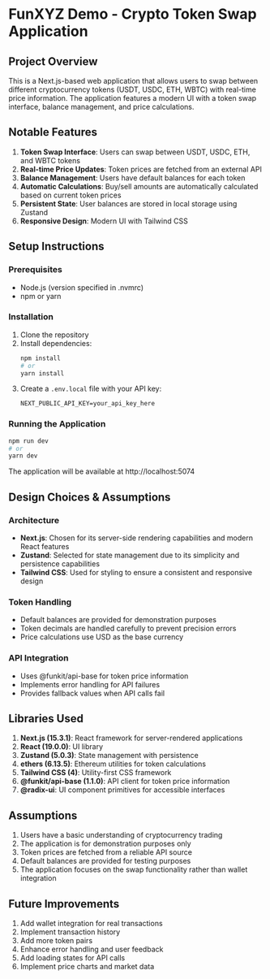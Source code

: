 # FunXYZ Demo - Crypto Token Swap Application

## Project Overview

This is a Next.js-based web application that allows users to swap between different cryptocurrency tokens (USDT, USDC, ETH, WBTC) with real-time price information. The application features a modern UI with a token swap interface, balance management, and price calculations.

## Notable Features

1. **Token Swap Interface**: Users can swap between USDT, USDC, ETH, and WBTC tokens
2. **Real-time Price Updates**: Token prices are fetched from an external API
3. **Balance Management**: Users have default balances for each token
4. **Automatic Calculations**: Buy/sell amounts are automatically calculated based on current token prices
5. **Persistent State**: User balances are stored in local storage using Zustand
6. **Responsive Design**: Modern UI with Tailwind CSS

## Setup Instructions

### Prerequisites

- Node.js (version specified in .nvmrc)
- npm or yarn

### Installation

1. Clone the repository
2. Install dependencies:
   ```bash
   npm install
   # or
   yarn install
   ```
3. Create a `.env.local` file with your API key:
   ```
   NEXT_PUBLIC_API_KEY=your_api_key_here
   ```

### Running the Application

```bash
npm run dev
# or
yarn dev
```

The application will be available at http://localhost:5074

## Design Choices & Assumptions

### Architecture

- **Next.js**: Chosen for its server-side rendering capabilities and modern React features
- **Zustand**: Selected for state management due to its simplicity and persistence capabilities
- **Tailwind CSS**: Used for styling to ensure a consistent and responsive design

### Token Handling

- Default balances are provided for demonstration purposes
- Token decimals are handled carefully to prevent precision errors
- Price calculations use USD as the base currency

### API Integration

- Uses @funkit/api-base for token price information
- Implements error handling for API failures
- Provides fallback values when API calls fail

## Libraries Used

1. **Next.js (15.3.1)**: React framework for server-rendered applications
2. **React (19.0.0)**: UI library
3. **Zustand (5.0.3)**: State management with persistence
4. **ethers (6.13.5)**: Ethereum utilities for token calculations
5. **Tailwind CSS (4)**: Utility-first CSS framework
6. **@funkit/api-base (1.1.0)**: API client for token price information
7. **@radix-ui**: UI component primitives for accessible interfaces

## Assumptions

1. Users have a basic understanding of cryptocurrency trading
2. The application is for demonstration purposes only
3. Token prices are fetched from a reliable API source
4. Default balances are provided for testing purposes
5. The application focuses on the swap functionality rather than wallet integration

## Future Improvements

1. Add wallet integration for real transactions
2. Implement transaction history
3. Add more token pairs
4. Enhance error handling and user feedback
5. Add loading states for API calls
6. Implement price charts and market data
